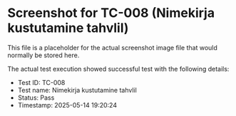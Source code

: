 # Screenshot for TC-008 (Nimekirja kustutamine tahvlil)

This file is a placeholder for the actual screenshot image file that would normally be stored here.

The actual test execution showed successful test with the following details:
- Test ID: TC-008
- Test name: Nimekirja kustutamine tahvlil
- Status: Pass
- Timestamp: 2025-05-14 19:20:24